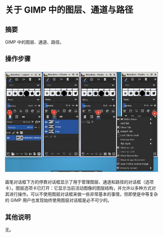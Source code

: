 # 关于 GIMP 中的图层、通道与路径

## 摘要

GIMP 中的图层、通道、路径。

## 操作步骤

## ![图层、通道、路径-1](./img/图层、通道、路径-1.png)

画笔对话框下方的停靠对话框显示了用于管理图层、通道和路径的对话框（选项卡）。图层选项卡已打开：它显示当前活动图像的图层结构，并允许以多种方式对其进行操作。可以不使用图层对话框来做一些非常基本的事情，但即使是中等复杂的 GIMP 用户也发现始终使用图层对话框是必不可少的。

## 其他说明

无。

